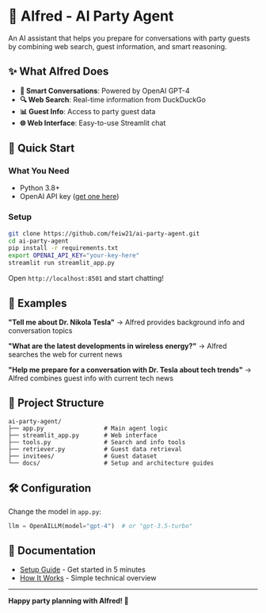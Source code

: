 # 🎩 Alfred - AI Party Agent

An AI assistant that helps you prepare for conversations with party guests by combining web search, guest information, and smart reasoning.

## ✨ What Alfred Does

- **🤖 Smart Conversations**: Powered by OpenAI GPT-4
- **🔍 Web Search**: Real-time information from DuckDuckGo
- **📊 Guest Info**: Access to party guest data
- **🌐 Web Interface**: Easy-to-use Streamlit chat

## 🚀 Quick Start

### What You Need
- Python 3.8+
- OpenAI API key ([get one here](https://platform.openai.com/api-keys))

### Setup
```bash
git clone https://github.com/feiw21/ai-party-agent.git
cd ai-party-agent
pip install -r requirements.txt
export OPENAI_API_KEY="your-key-here"
streamlit run streamlit_app.py
```

Open `http://localhost:8501` and start chatting!

## 🎯 Examples

**"Tell me about Dr. Nikola Tesla"**
→ Alfred provides background info and conversation topics

**"What are the latest developments in wireless energy?"**
→ Alfred searches the web for current news

**"Help me prepare for a conversation with Dr. Tesla about tech trends"**
→ Alfred combines guest info with current tech news

## 📁 Project Structure

```
ai-party-agent/
├── app.py                 # Main agent logic
├── streamlit_app.py       # Web interface
├── tools.py               # Search and info tools
├── retriever.py           # Guest data retrieval
├── invitees/              # Guest dataset
└── docs/                  # Setup and architecture guides
```

## 🛠️ Configuration

Change the model in `app.py`:
```python
llm = OpenAILLM(model="gpt-4")  # or "gpt-3.5-turbo"
```

## 📖 Documentation

- [Setup Guide](docs/setup.md) - Get started in 5 minutes
- [How It Works](docs/architecture.md) - Simple technical overview

---

**Happy party planning with Alfred! 🎉** 